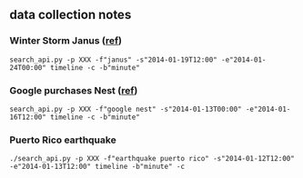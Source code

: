 ## data collection notes

### Winter Storm Janus ([ref](http://www.weather.com/news/winter-storm-janus-state-impacts-20140121?hootPostID=c65219c96c722a5491d22a410645eb19)) 

`search_api.py -p XXX -f"janus" -s"2014-01-19T12:00" -e"2014-01-24T00:00" timeline -c -b"minute"`


### Google purchases Nest ([ref](http://techcrunch.com/2014/01/13/google-just-bought-connected-device-company-nest-for-3-2b-in-cash/#))

`search_api.py -p XXX -f"google nest" -s"2014-01-13T00:00" -e"2014-01-16T12:00" timeline -c -b"minute"`


### Puerto Rico earthquake

`./search_api.py -p XXX -f"earthquake puerto rico" -s"2014-01-12T12:00" -e"2014-01-13T12:00" timeline -b"minute" -c`
